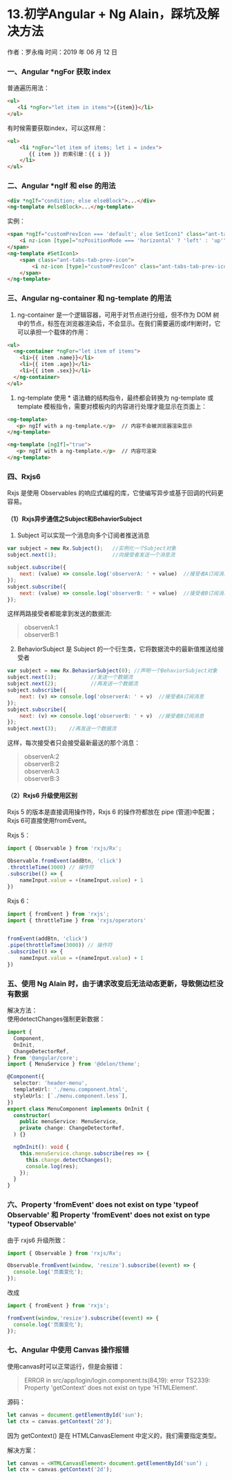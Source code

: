 # 13.初学Angular + Ng Alain，踩坑及解决方法

作者：罗永梅
时间：2019 年 06 月 12 日

### 一、Angular *ngFor 获取 index

普通遍历用法：
```html
<ul>
　　<li *ngFor="let item in items">{{item}}</li>
</ul>
```
有时候需要获取index，可以这样用：
```html
<ul>
    <li *ngFor="let item of items; let i = index">     
       {{ item }} 的索引是：{{ i }}
    </li>
</ul>
```

### 二、Angular *ngIf 和 else 的用法

```html
<div *ngIf="condition; else elseBlock">...</div>
<ng-template #elseBlock>...</ng-template>
```

实例：
```html
<span *ngIf="customPrevIcon === 'default'; else SetIcon1" class="ant-tabs-tab-prev-icon">
    <i nz-icon [type]="nzPositionMode === 'horizontal' ? 'left' : 'up'" class="ant-tabs-tab-prev-icon-target"></i>
</span>
<ng-template #SetIcon1>
    <span class="ant-tabs-tab-prev-icon">
        <i nz-icon [type]="customPrevIcon" class="ant-tabs-tab-prev-icon-target"></i>
    </span>
</ng-template>
```

### 三、Angular ng-container 和 ng-template 的用法

1. ng-container 是一个逻辑容器，可用于对节点进行分组，但不作为 DOM 树中的节点，标签在浏览器渲染后，不会显示。在我们需要遍历或if判断时，它可以承担一个载体的作用： 
```html
<ul>
  <ng-container *ngFor="let item of items">
    <li>{{ item .name}}</li>
    <li>{{ item .age}}</li>
    <li>{{ item .sex}}</li>
  </ng-container>
</ul>
```

1. ng-template 使用 * 语法糖的结构指令，最终都会转换为 ng-template 或 template 模板指令，需要对模板内的内容进行处理才能显示在页面上： 

```html
<ng-template>
   <p> ngIf with a ng-template.</p>  // 内容不会被浏览器渲染显示
</ng-template>
```

```html
<ng-template [ngIf]="true">
   <p> ngIf with a ng-template.</p>  // 内容可渲染
</ng-template>
```

### 四、Rxjs6

Rxjs 是使用 Observables 的响应式编程的库，它使编写异步或基于回调的代码更容易。

#### （1）Rxjs异步通信之Subject和BehaviorSubject

1. Subject 可以实现一个消息向多个订阅者推送消息
```js
var subject = new Rx.Subject();   //实例化一个Subject对象
subject.next(1);                  //向接受者发送一个消息流

subject.subscribe({
    next: (value) => console.log('observerA: ' + value)  //接受者A订阅消息，获取消息流中的数据
});
subject.subscribe({
    next: (value) => console.log('observerB: ' + value)  //接受者B订阅消息，获取消息流中的数据
});
```

这样两路接受者都能拿到发送的数据流:
> observerA:1  
> observerB:1

2. BehaviorSubject 是 Subject 的一个衍生类，它将数据流中的最新值推送给接受者
```js
var subject = new Rx.BehaviorSubject(0); //声明一个BehaviorSubject对象
subject.next(1);           //发送一个数据流
subject.next(2);           //再发送一个数据流
subject.subscribe({
    next: (v) => console.log('observerA: ' + v)  //接受者A订阅消息
});
subject.subscribe({
    next: (v) => console.log('observerB: ' + v)  //接受者B订阅消息
});
subject.next(3);    //再发送一个数据流

```

这样，每次接受者只会接受最新最送的那个消息：
> observerA:2  
> observerB:2  
> observerA:3  
> observerB:3

#### （2）Rxjs6 升级使用区别

Rxjs 5 的版本是直接调用操作符，Rxjs 6 的操作符都放在 pipe (管道)中配置；Rxjs 6可直接使用fromEvent。

Rxjs 5：
```ts
import { Observable } from 'rxjs/Rx';

Observable.fromEvent(addBtn, 'click')
.throttleTime(3000) // 操作符
.subscribe(() => {
    nameInput.value = +(nameInput.value) + 1
})
```

Rxjs 6：
```ts
import { fromEvent } from 'rxjs';
import { throttleTime } from 'rxjs/operators'


fromEvent(addBtn, 'click')
.pipe(throttleTime(3000)) // 操作符
.subscribe(() => {
    nameInput.value = +(nameInput.value) + 1
})
```

### 五、使用 Ng Alain 时，由于请求改变后无法动态更新，导致侧边栏没有数据

解决方法：  
使用detectChanges强制更新数据：
```ts
import {
  Component,
  OnInit,
  ChangeDetectorRef,
} from '@angular/core';
import { MenuService } from '@delon/theme';

@Component({
  selector: 'header-menu',
  templateUrl: './menu.component.html',
  styleUrls: [`./menu.component.less`],
})
export class MenuComponent implements OnInit {
  constructor(
    public menuService: MenuService,
    private change: ChangeDetectorRef,
  ) {}

  ngOnInit(): void {
    this.menuService.change.subscribe(res => {
      this.change.detectChanges();
      console.log(res);
    });
  }
}
```

### 六、Property 'fromEvent' does not exist on type 'typeof Observable' 和 Property 'fromEvent' does not exist on type 'typeof Observable'
由于 rxjs6 升级所致：
```ts
import { Observable } from 'rxjs/Rx';

Observable.fromEvent(window, 'resize').subscribe((event) => {
  console.log('页面变化');
});
```
改成
```ts
import { fromEvent } from 'rxjs';

fromEvent(window,'resize').subscribe((event) => {
  console.log('页面变化');
});
```

### 七、Angular 中使用 Canvas 操作报错
使用canvas时可以正常运行，但是会报错：
> ERROR in src/app/login/login.component.ts(84,19): error TS2339: Property 'getContext' does not exist on type 'HTMLElement'.

源码：
```ts
let canvas = document.getElementById('sun');
let ctx = canvas.getContext('2d');
```
因为 getContext() 是在 HTMLCanvasElement 中定义的，我们需要指定类型。  

解决方案：

```ts
let canvas = <HTMLCanvasElement> document.getElementById('sun‘) ;
let ctx = canvas.getContext('2d');
```